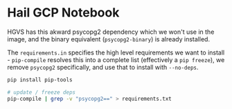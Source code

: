 # Hail GCP Notebook


HGVS has this akward psycopg2 dependency which we won't use in the image, and the binary equivalent (`psycopg2-binary`) is already installed.

The `requirements.in` specifies the high level requirements we want to install - `pip-compile` resolves this into a complete list (effectively a `pip freeze`), we remove `psycopg2` specifically, and use that to install with `--no-deps`.

```bash
pip install pip-tools

# update / freeze deps
pip-compile | grep -v "psycopg2==" > requirements.txt
```

